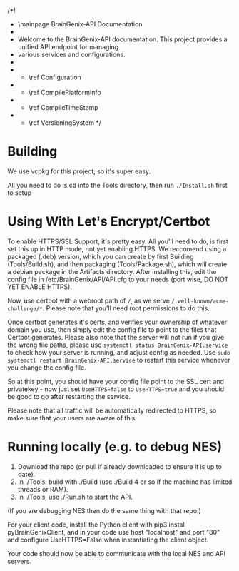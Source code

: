 /*!
 * \mainpage BrainGenix-API Documentation
 * 
 * Welcome to the BrainGenix-API documentation. This project provides a unified API endpoint for managing
 * various services and configurations.
 * 
 * - \ref Configuration
 * - \ref CompilePlatformInfo
 * - \ref CompileTimeStamp
 * - \ref VersioningSystem
 */

# Building
We use vcpkg for this project, so it's super easy.

All you need to do is cd into the Tools directory, then run `./Install.sh` first to setup 


# Using With Let's Encrypt/Certbot
To enable HTTPS/SSL Support, it's pretty easy. All you'll need to do, is first set this up in HTTP mode, not yet enabling HTTPS. We reccomend using a packaged (.deb) version, which you can create by first Building (Tools/Build.sh), and then packaging (Tools/Package.sh), which will create a debian package in the Artifacts directory. After installing this, edit the config file in /etc/BrainGenix/API/API.cfg to your needs (port wise, DO NOT YET ENABLE HTTPS).

Now, use certbot with a webroot path of `/`, as we serve `/.well-known/acme-challenge/*`. Please note that you'll need root permissions to do this.

Once certbot generates it's certs, and verifies your ownership of whatever domain you use, then simply edit the config file to point to the files that Certbot generates. Please also note that the server will not run if you give the wrong file paths, please use `systemctl status BrainGenix-API.service` to check how your server is running, and adjust config as needed. Use `sudo systemctl restart BrainGenix-API.service` to restart this service whenever you change the config file.

So at this point, you should have your config file point to the SSL cert and privatekey - now just set `UseHTTPS=false` to `UseHTTPS=true` and you should be good to go after restarting the service.

Please note that all traffic will be automatically redirected to HTTPS, so make sure that your users are aware of this.

# Running locally (e.g. to debug NES)

1. Download the repo (or pull if already downloaded to ensure it is up to date).
2. In ./Tools, build with ./Build (use ./Build 4 or so if the machine has limited threads or RAM).
3. In ./Tools, use ./Run.sh to start the API.

(If you are debugging NES then do the same thing with that repo.)

For your client code, install the Python client with pip3 install pyBrainGenixClient,
and in your code use host "localhost" and port "80" and configure UseHTTPS=False when
instantiating the client object.

Your code should now be able to communicate with the local NES and API servers.
